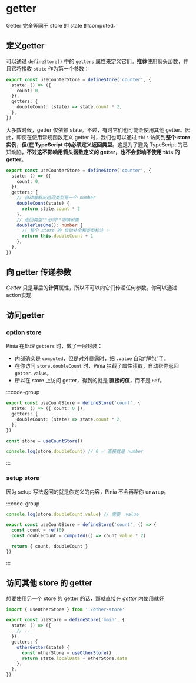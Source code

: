 # getter

Getter 完全等同于 store 的 state 的computed。

## 定义getter

可以通过 `defineStore()` 中的 `getters` 属性来定义它们。**推荐**使用箭头函数，并且它将接收 `state` 作为第一个参数：

```ts
export const useCounterStore = defineStore('counter', {
  state: () => ({
    count: 0,
  }),
  getters: {
    doubleCount: (state) => state.count * 2,
  },
})
```

大多数时候，getter 仅依赖 state。不过，有时它们也可能会使用其他 getter。因此，即使在使用常规函数定义 getter 时，我们也可以通过 `this` 访问到**整个 store 实例**，**但(在 TypeScript 中)必须定义返回类型**。这是为了避免 TypeScript 的已知缺陷，**不过这不影响用箭头函数定义的 getter，也不会影响不使用 `this` 的 getter**。

```ts
export const useCounterStore = defineStore('counter', {
  state: () => ({
    count: 0,
  }),
  getters: {
    // 自动推断出返回类型是一个 number
    doubleCount(state) {
      return state.count * 2
    },
    // 返回类型**必须**明确设置
    doublePlusOne(): number {
      // 整个 store 的 自动补全和类型标注 ✨
      return this.doubleCount + 1
    },
  },
})
```

## 向 getter 传递参数

*Getter* 只是幕后的**计算**属性，所以不可以向它们传递任何参数。你可以通过action实现

## 访问getter

### option store

Pinia 在处理 `getters` 时，做了一层封装：

- 内部确实是 `computed`，但是对外暴露时，把 `.value` 自动“解包”了。
- 在你访问 `store.doubleCount` 时，Pinia 拦截了属性读取，自动帮你返回 `getter.value`。
- 所以在 store 上访问 getter，得到的就是 **直接的值**，而不是 `Ref`。

:::code-group 

```ts [count.ts]
export const useCountStore = defineStore('count', {
  state: () => ({ count: 0 }),
  getters: {
    doubleCount: (state) => state.count * 2,
  },
})
```

```ts [使用时]
const store = useCountStore()

console.log(store.doubleCount) // 0 ✅ 直接就是 number
```



:::

### setup store

因为 setup 写法返回的就是你定义的内容，Pinia 不会再帮你 unwrap。

:::code-group

```ts [使用]
console.log(store.doubleCount.value) // 需要 .value
```

```ts [countStore]
export const useCountStore = defineStore('count', () => {
  const count = ref(0)
  const doubleCount = computed(() => count.value * 2)

  return { count, doubleCount }
})

```



:::

## 访问其他 store 的 getter

想要使用另一个 store 的 getter 的话，那就直接在 *getter* 内使用就好

```ts
import { useOtherStore } from './other-store'

export const useStore = defineStore('main', {
  state: () => ({
    // ...
  }),
  getters: {
    otherGetter(state) {
      const otherStore = useOtherStore()
      return state.localData + otherStore.data
    },
  },
})
```

